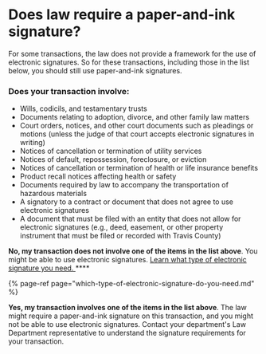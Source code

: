 # Does law require a paper-and-ink signature?

For some transactions, the law does not provide a framework for the use of electronic signatures. So for these transactions, including those in the list below, you should still use paper-and-ink signatures.

### Does your transaction involve:

* Wills, codicils, and testamentary trusts 
* Documents relating to adoption, divorce, and other family law matters 
* Court orders, notices, and other court documents such as pleadings or motions \(unless the judge of that court accepts electronic signatures in writing\)
* Notices of cancellation or termination of utility services 
* Notices of default, repossession, foreclosure, or eviction 
* Notices of cancellation or termination of health or life insurance benefits 
* Product recall notices affecting health or safety 
* Documents required by law to accompany the transportation of hazardous materials 
* A signatory to a contract or document that does not agree to use electronic signatures
* A document that must be filed with an entity that does not allow for electronic signatures \(e.g., deed, easement, or other property instrument that must be filed or recorded with Travis County\)

**No, my transaction does not involve one of the items in the list above**. You might be able to use electronic signatures. [Learn what type of electronic signature you need. ](which-type-of-electronic-signature-do-you-need.md)\*\*\*\*

{% page-ref page="which-type-of-electronic-signature-do-you-need.md" %}

**Yes, my transaction involves one of the items in the list above**. The law might require a paper-and-ink signature on this transaction, and you might not be able to use electronic signatures. Contact your department's Law Department representative to understand the signature requirements for your transaction.

